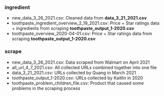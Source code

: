 ### ingredient
* new_data_3_26_2021.csv: Cleaned data from **data_3_21_2021.csv**
* toothpaste_ingredient_overview_2_19_2021.csv: Price + Star ratings data + ingredients from scraping **toothpaste_output_1-2020.csv**
* toothpaste_overview_2020-04-01.csv: Price + Star ratings data from scraping **toothpaste_output_1-2020.csv**

### scrape
* new_data_3_26_2021.csv:  Data scraped from Walmart on April 2021
* all_url_4_7_2021.csv: All collected URLs combined together into one file
* data_3_21_2021.csv: URLs collected by Quang in March 2021
* toothpaste_output_1-2020.csv: URLs collected by Kaitlin in 2020
* toothpaste_problem_children_file.csv: Product that caused some problems in the scraping process

